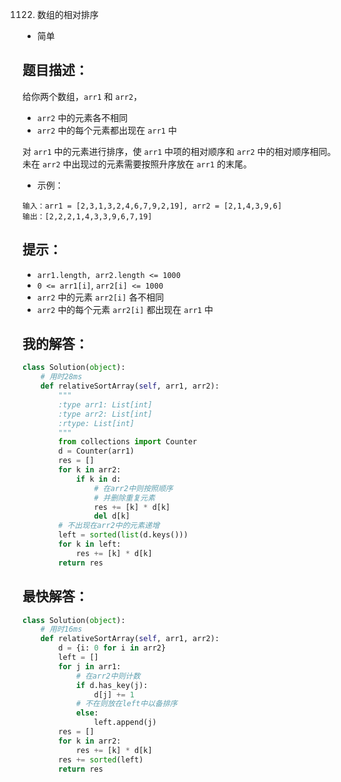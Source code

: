1122. 数组的相对排序

- 简单

## 题目描述：
给你两个数组，`arr1` 和 `arr2`，

- `arr2` 中的元素各不相同
- `arr2` 中的每个元素都出现在 `arr1` 中

对 `arr1` 中的元素进行排序，使 `arr1` 中项的相对顺序和 `arr2` 中的相对顺序相同。未在 `arr2` 中出现过的元素需要按照升序放在 `arr1` 的末尾。

- 示例：
```
输入：arr1 = [2,3,1,3,2,4,6,7,9,2,19], arr2 = [2,1,4,3,9,6]
输出：[2,2,2,1,4,3,3,9,6,7,19]
```

## 提示：
- `arr1.length, arr2.length <= 1000`
- `0 <= arr1[i]`, `arr2[i] <= 1000`
- `arr2` 中的元素 `arr2[i]` 各不相同
- `arr2` 中的每个元素 `arr2[i]` 都出现在 `arr1` 中

## 我的解答：
``` python
class Solution(object):
    # 用时28ms
    def relativeSortArray(self, arr1, arr2):
        """
        :type arr1: List[int]
        :type arr2: List[int]
        :rtype: List[int]
        """
        from collections import Counter
        d = Counter(arr1)
        res = []
        for k in arr2:
            if k in d:
                # 在arr2中则按照顺序
                # 并删除重复元素
                res += [k] * d[k]
                del d[k]
        # 不出现在arr2中的元素递增
        left = sorted(list(d.keys()))
        for k in left:
            res += [k] * d[k]
        return res
```

## 最快解答：
``` python
class Solution(object):
    # 用时16ms
    def relativeSortArray(self, arr1, arr2):
        d = {i: 0 for i in arr2}
        left = []
        for j in arr1:
            # 在arr2中则计数
            if d.has_key(j):
                d[j] += 1
            # 不在则放在left中以备排序
            else:
                left.append(j)
        res = []
        for k in arr2:
            res += [k] * d[k]      
        res += sorted(left)
        return res
```
